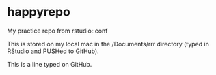 # happyrepo
My practice repo from rstudio::conf

This is stored on my local mac in the /Documents/rrr directory (typed in RStudio and PUSHed to GitHub).

This is a line typed on GitHub.
